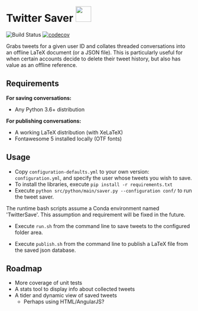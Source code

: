 
  
# Twitter Saver    <img src="https://upload.wikimedia.org/wikipedia/en/9/9f/Twitter_bird_logo_2012.svg" width="42">
  
![Build Status](https://travis-ci.org/jmccartin/twitter_saver.svg?branch=master) 
[![codecov](https://codecov.io/gh/jmccartin/twitter_saver/branch/master/graph/badge.svg)](https://codecov.io/gh/jmccartin/twitter_saver)
       
Grabs tweets for a given user ID and collates threaded conversations into an offline LaTeX document (or a JSON file). This is particularly useful for when certain accounts decide to delete their tweet history, but also has value as an offline reference.
  
## Requirements  
**For saving conversations:** 
- Any Python 3.6+ distribution
 
**For publishing conversations:**  
- A working LaTeX distribution (with XeLaTeX)  
- Fontawesome 5 installed locally (OTF fonts)
  
## Usage
  
- Copy `configuration-defaults.yml` to your own version: `configuration.yml`, and specify the user whose tweets you wish to save. 
- To install the libraries, execute `pip install -r requirements.txt`  
- Execute `python src/python/main/saver.py --configuration conf/` to run the tweet saver.

The runtime bash scripts assume a Conda environment named 'TwitterSave'.
This assumption and requirement will be fixed in the future.
 - Execute `run.sh` from the command line to save tweets to the configured  
folder area.  
  
 - Execute `publish.sh` from the command line to publish a LaTeX file from   
the saved json database.
  
## Roadmap  
  
- More coverage of unit tests
- A stats tool to display info about collected tweets
- A tider and dynamic view of saved tweets  
  - Perhaps using HTML/AngularJS?

